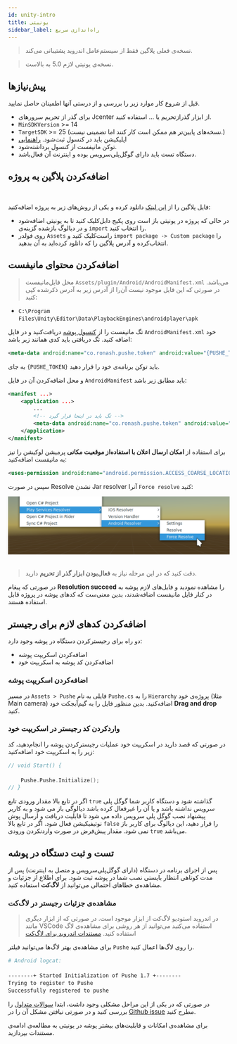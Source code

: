 ```yaml
---
id: unity-intro
title: یونیتی
sidebar_label: راه‌اندازی سریع
---
```


> نسخه‌ی فعلی پلاگین فقط از سیستم‌عامل اندروید پشتیبانی می‌کند.

> نسخه‌ی یونیتی لازم 5.0 به بالاست.

## پیش‌نیاز‌ها

قبل از شروع کار موارد زیر را بررسی و از درستی آنها اطمینان حاصل نمایید.

- برای گذر از تحریم سرور‌های Jcenter از ابزار گذرازتحریم یا ... استفاده کنید.
- `MinSDKVersion` >= 14
- `TargetSDK` >= 25 (نسخه‌های پایین‌تر هم ممکن است کار کنند اما تضمینی نیست.)
- اپلیکیشن باید در کنسول ثبت‌شود. [راهنمایی](/docs/console/console-submit)
- توکن مانیفست از کنسول برداشته‌شود.
- دستگاه تست باید دارای گوگل‌پلی‌سرویس بوده و اینترنت آن فعال‌باشد.

## اضافه‌کردن پلاگین به پروژه

<br />

فایل پلاگین را از [این لینک](http://static.pushe.co/d/unity/Pushe1.6.3-unity1.2.unitypackage) دانلود کرده و یکی از روش‌های زیر به پروژه اضافه‌کنید:

* در حالی که پروژه‌ در یونیتی باز است روی پکیج‌ دابل‌کلیک کنید تا به یونیتی اضافه‌شود و در دیالوگ بازشده گزینه‌ی `import` را انتخاب کنید.
* روی فولدر `Assets` راست‌کلیک کنید و `import package -> Custom package` را انتخاب‌کرده و آدرس پلاگین را که دانلود کرده‌اید به آن بدهید.


## اضافه‌کردن محتوای مانیفست

> محل فایل‌مانیفست `Assets/plugin/Android/AndroidManifest.xml` می‌باشد. در صورتی که این فایل موجود نیست آن‌را از آدرس زیر به آدرس ذکر‌شده کپی کنید:
* `C:\Program Files\Unity\Editor\Data\PlaybackEngines\androidplayer\apk`

تگ مانیفست را از [کنسول پوشه](https://console.pushe.co) دریافت‌کنید و در فایل `AndroidManifest.xml` خود اضافه کنید. تگ دریافتی باید کدی همانند زیر باشد:


```xml
<meta-data android:name="co.ronash.pushe.token" android:value="{PUSHE_TOKEN}" />
```

به جای `{PUSHE_TOKEN}` باید توکن برنامه‌ی خود را قرار دهید.

و محل اضافه‌کردن آن در فایل `AndroidManifest` باید مطابق زیر باشد:

```xml
<manifest ...>
    <application ...>
        ...
        <!-- تگ باید در اینجا قرار گیرد -->
        <meta-data android:name="co.ronash.pushe.token" android:value="{PUSHE_TOKEN}" />
    </application>
</manifest>
```

برای استفاده از **امکان ارسال اعلان با استفاده‌از موقعیت مکانی** پرمیشن لوکیشن را نیز به مانیفست اضافه‌کنید:

```xml
<uses-permission android:name="android.permission.ACCESS_COARSE_LOCATION"/>
```

سپس در صورت Resolve نشدن Jar resolver آنرا `Force resolve` کنید:

<img src="/img/unity/force_resolve.png" /><br /><br />

> دقت کنید که در این مرحله نیاز به **فعال‌بودن ابزار گذر از تحریم** دارید.

در صورتی که پیغام **Resolution succeed** را مشاهده‌ نمودید و فایل‌های لازم پوشه به در کنار فایل مانیفست اضافه‌شدند،‌ بدین معنی‌ست که کدهای پوشه در پروژه قابل استفاده هستند.

## اضافه‌کردن کدهای لازم برای رجیستر

دو راه برای رجیسترکردن دستگاه در پوشه وجود دارد:
* اضافه‌کردن اسکریپت پوشه
* اضافه‌کردن کد پوشه به اسکریپت خود

### اضافه‌کردن اسکریپت پوشه

در مسیر `Assets > Pushe` فایلی به نام `Pushe.cs` را به `Hierarchy` پروژه‌ی خود (مثلا Main camera) اضافه‌کنید. بدین منظور فایل را به گیم‌آبجکت خود **Drag and drop** کنید.

### واردکردن کد رجیستر در اسکریپت خود

در صورتی که قصد دارید در اسکریپت خود عملیات رجیسترکردن پوشه را انجام‌دهید، کد زیر را به اسکریپت‌ خود اضافه‌کنید:


```cpp
// void Start() {

    Pushe.Pushe.Initialize();
// }
```

اگر در تابع بالا مقدار ورودی تابع `true` گذاشته شود و دستگاه کاربر شما گوگل پلی سرویس نداشته باشد و یا آن را غیرفعال کرده باشد دیالوگی باز می شود و به کاربر پیشنهاد نصب گوگل پلی سرویس داده می شود تا قابلیت دریافت و ارسال پوش نوتیفیکیشن فعال شود. اگر در تابع بالا `false` را قرار دهید، این دیالوگ برای کاربر باز نمی شود.
مقدار پیش‌فرض در صورت واردنکردن ورودی `true` می‌باشد.

## تست و ثبت دستگاه در پوشه

پس از اجرای برنامه در دستگاه (دارای گوگل‌پلی‌سرویس و متصل به اینترنت) پس از مدت کوتاهی انتظار بایستی نصب شما در پوشه ثبت ‌شود.
برای اطلاع از جزئیات و مشاهده‌ی خطاهای احتمالی می‌توانید از **لاگ‌کت** استفاده کنید.

### مشاهده‌ی جزئیات رجیستر در لاگ‌کت

> در اندروید استودیو لاگ‌کت از ابزار موجود است. در صورتی که از ابزار دیگری مانند VSCode استفاده‌ می‌کنید می‌توانید از هر روشی برای مشاهده‌ی لاگ استفاده کنید. [مستندات اندروید برای لاگ‌کت](https://developer.android.com/studio/command-line/logcat)

برای مشاهده‌ی بهتر لاگ‌ها می‌توانید فیلتر `Pushe` را روی لاگ‌ها اعمال کنید.

```bash
# Android logcat:

--------+ Started Initialization of Pushe 1.7 +--------
Trying to register to Pushe
Successfully registered to pushe
```

در صورتی که در یکی از این مراحل مشکلی وجود داشت، ابتدا [سوالات متداول](/docs/unity/unity-errors) را بررسی کنید و در صورتی نیافتن مشکل آن را در [Github issue](https://github.com/pusheco/unity-sample/issues?utf8=%E2%9C%93&q=is%3Aissue) مطرح کنید.

برای مشاهده‌ی امکانات و قابلیت‌های بیشتر پوشه در یونیتی به مطالعه‌ی ادامه‌ی مستندات بپردازید.